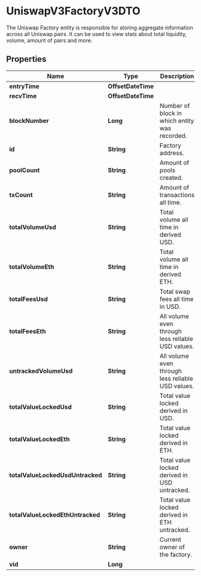 

# UniswapV3FactoryV3DTO

The Uniswap Factory entity is responsible for storing aggregate information across all Uniswap pairs. It can be used to view stats about total liquidity, volume, amount of pairs and more.

## Properties

| Name | Type | Description | Notes |
|------------ | ------------- | ------------- | -------------|
|**entryTime** | **OffsetDateTime** |  |  [optional] |
|**recvTime** | **OffsetDateTime** |  |  [optional] |
|**blockNumber** | **Long** | Number of block in which entity was recorded. |  [optional] |
|**id** | **String** | Factory address. |  [optional] |
|**poolCount** | **String** | Amount of pools created. |  [optional] |
|**txCount** | **String** | Amount of transactions all time. |  [optional] |
|**totalVolumeUsd** | **String** | Total volume all time in derived USD. |  [optional] |
|**totalVolumeEth** | **String** | Total volume all time in derived ETH. |  [optional] |
|**totalFeesUsd** | **String** | Total swap fees all time in USD. |  [optional] |
|**totalFeesEth** | **String** | All volume even through less reliable USD values. |  [optional] |
|**untrackedVolumeUsd** | **String** | All volume even through less reliable USD values. |  [optional] |
|**totalValueLockedUsd** | **String** | Total value locked derived in USD. |  [optional] |
|**totalValueLockedEth** | **String** | Total value locked derived in ETH. |  [optional] |
|**totalValueLockedUsdUntracked** | **String** | Total value locked derived in USD untracked. |  [optional] |
|**totalValueLockedEthUntracked** | **String** | Total value locked derived in ETH untracked. |  [optional] |
|**owner** | **String** | Current owner of the factory. |  [optional] |
|**vid** | **Long** |  |  [optional] |



